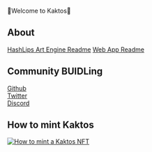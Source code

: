  🌵Welcome to Kaktos🌵

## About

[HashLips Art Engine Readme](https://github.com/HashLips/hashlips_art_engine#readme)
[Web App Readme](https://github.com/sallad4/CryptoKaktos/blob/main/NFT%20Web%20App/README.md)

## Community BUIDLing

[Github](https://github.com/sallad4/CryptoKaktos)
<br>
[Twitter](https://twitter.com/cryptokaktos)
<br>
[Discord](https://discord.gg/vZcxYxrz)

## How to mint Kaktos

[![How to mint a Kaktos NFT](https://user-images.githubusercontent.com/29550860/152877220-7264623f-c352-4c60-92c3-29de7a8cb839.png)](https://youtu.be/pRbArBgZrMg "KaktosDemo")
